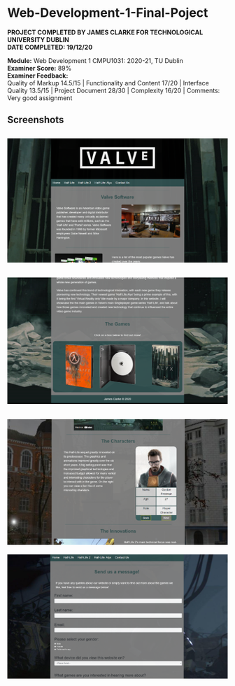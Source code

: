 # Web-Development-1-Final-Poject
**PROJECT COMPLETED BY JAMES CLARKE FOR TECHNOLOGICAL UNIVERSITY DUBLIN**  
**DATE COMPLETED: 19/12/20**
  
 **Module:** Web Development 1 CMPU1031: 2020-21, TU Dublin  
 **Examiner Score:** 89%  
 **Examiner Feedback:**  
 Quality of Markup 14.5/15 | Functionality and Content 17/20 | Interface Quality 13.5/15 | Project Document 28/30 | Complexity 16/20 | Comments: Very good assignment

## Screenshots
![Screenshot 1](https://github.com/JamesClarke01/Web-Development-1-Final-Poject/blob/master/screenshots/1.png?raw=true)
---
![Screenshot 2](https://github.com/JamesClarke01/Web-Development-1-Final-Poject/blob/master/screenshots/2.png?raw=true)
---
![Screenshot 3](https://github.com/JamesClarke01/Web-Development-1-Final-Poject/blob/master/screenshots/3.png?raw=true)
---
![Screenshot 4](https://github.com/JamesClarke01/Web-Development-1-Final-Poject/blob/master/screenshots/4.png?raw=true)
